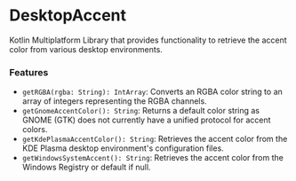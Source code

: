 # DesktopAccent

Kotlin Multiplatform Library that provides functionality to retrieve the accent color from various desktop environments.

### Features

- `getRGBA(rgba: String): IntArray`: Converts an RGBA color string to an array of integers representing the RGBA channels.
- `getGnomeAccentColor(): String`: Returns a default color string as GNOME (GTK) does not currently have a unified protocol for accent colors.
- `getKdePlasmaAccentColor(): String`: Retrieves the accent color from the KDE Plasma desktop environment's configuration files.
- `getWindowsSystemAccent(): String`: Retrieves the accent color from the Windows Registry or default if null.

